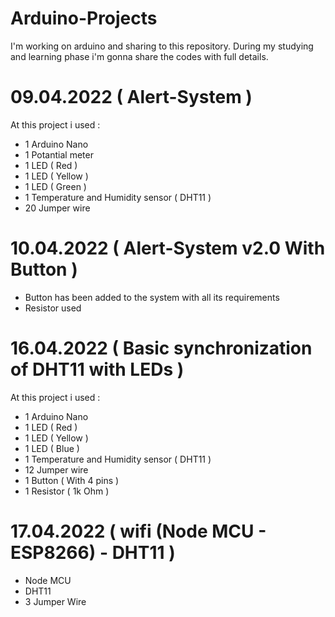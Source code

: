 # Arduino-Projects

I'm working on arduino and sharing to this repository. During my studying and learning phase i'm gonna share the codes with full details.


# 09.04.2022 ( Alert-System )

At this project i used :

* 1 Arduino Nano
* 1 Potantial meter
* 1 LED ( Red )
* 1 LED ( Yellow )
* 1 LED ( Green )
* 1 Temperature and Humidity sensor ( DHT11 )
* 20 Jumper wire

# 10.04.2022 ( Alert-System v2.0 With Button )

* Button has been added to the system with all its requirements
* Resistor used

# 16.04.2022 ( Basic synchronization of DHT11 with LEDs )

At this project i used :

* 1 Arduino Nano
* 1 LED ( Red )
* 1 LED ( Yellow )
* 1 LED ( Blue )
* 1 Temperature and Humidity sensor ( DHT11 )
* 12 Jumper wire
* 1 Button ( With 4 pins )
* 1 Resistor ( 1k Ohm )

# 17.04.2022 ( wifi (Node MCU - ESP8266) - DHT11 )

* Node MCU
* DHT11
* 3 Jumper Wire
